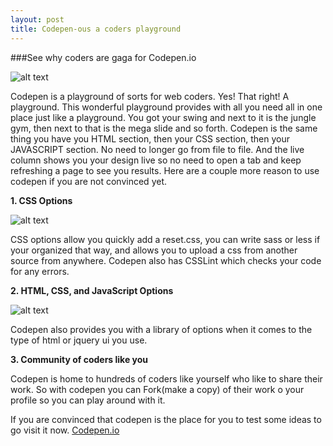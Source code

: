 ```yaml
---
layout: post
title: Codepen-ous a coders playground
---
```


###See why coders are gaga for Codepen.io

![alt text](http://www.webthesmartway.com/wp-content/uploads/2013/03/Codepen.png "Codepen logo")




Codepen is a playground of sorts for web coders. Yes! That right! A playground. This wonderful playground provides with all you need all in one place just like a playground. You got your swing and next to it is the jungle gym, then next to that is the mega slide and so forth. Codepen is the same thing you have you HTML section, then your CSS section, then your JAVASCRIPT section. No need to longer go from file to file. And the live column shows you your design live so no need to open a tab and keep refreshing a page to see you results. Here are a couple more reason to use codepen if you are not convinced yet.

<b>1. CSS Options</b>

![alt text](http://dab1nmslvvntp.cloudfront.net/wp-content/uploads/2014/08/1408598536codepen-css.jpg "css options")

CSS options allow you quickly add a reset.css, you can write sass or less if your organized that way, and allows you to upload a css from another source from anywhere. Codepen also has CSSLint which checks your code for any errors.

<b>2. HTML, CSS, and JavaScript Options</b>

![alt text](http://dab1nmslvvntp.cloudfront.net/wp-content/uploads/2014/08/1408598537codepen-js.jpg "library")

Codepen also provides you with a library of options when it comes to the type of html or jquery ui you use.

<b>3. Community of coders like you</b>

Codepen is home to hundreds of coders like yourself who like to share their work. So with codepen you can Fork(make a copy) of their work o your profile so you can play around with it.

If you are convinced that codepen is the place for you to test some ideas to go visit it now. [Codepen.io](http://codepen.io)
